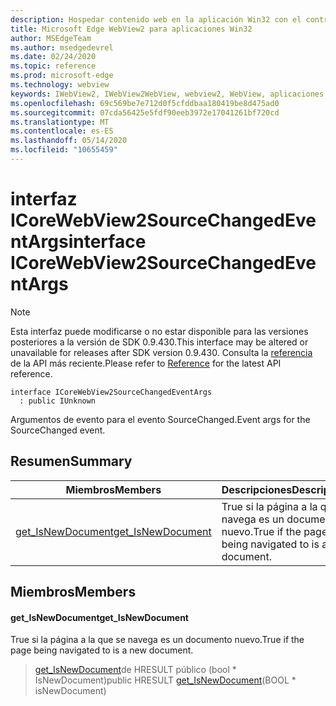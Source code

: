 ```yaml
---
description: Hospedar contenido web en la aplicación Win32 con el control Microsoft Edge WebView2
title: Microsoft Edge WebView2 para aplicaciones Win32
author: MSEdgeTeam
ms.author: msedgedevrel
ms.date: 02/24/2020
ms.topic: reference
ms.prod: microsoft-edge
ms.technology: webview
keywords: IWebView2, IWebView2WebView, webview2, WebView, aplicaciones Win32, Win32, Edge, ICoreWebView2, ICoreWebView2Host, control de explorador, HTML Edge
ms.openlocfilehash: 69c569be7e712d0f5cfddbaa180419be8d475ad0
ms.sourcegitcommit: 07cda56425e5fdf90eeb3972e17041261bf720cd
ms.translationtype: MT
ms.contentlocale: es-ES
ms.lasthandoff: 05/14/2020
ms.locfileid: "10655459"
---
```

# <span data-ttu-id="42e11-104">interfaz ICoreWebView2SourceChangedEventArgs</span><span class="sxs-lookup"><span data-stu-id="42e11-104">interface ICoreWebView2SourceChangedEventArgs</span></span> 

> [!NOTE]
> <span data-ttu-id="42e11-105">Esta interfaz puede modificarse o no estar disponible para las versiones posteriores a la versión de SDK 0.9.430.</span><span class="sxs-lookup"><span data-stu-id="42e11-105">This interface may be altered or unavailable for releases after SDK version 0.9.430.</span></span> <span data-ttu-id="42e11-106">Consulta la [referencia](../../../webview2-api-reference.md) de la API más reciente.</span><span class="sxs-lookup"><span data-stu-id="42e11-106">Please refer to [Reference](../../../webview2-api-reference.md) for the latest API reference.</span></span>

```
interface ICoreWebView2SourceChangedEventArgs
  : public IUnknown
```

<span data-ttu-id="42e11-107">Argumentos de evento para el evento SourceChanged.</span><span class="sxs-lookup"><span data-stu-id="42e11-107">Event args for the SourceChanged event.</span></span>

## <span data-ttu-id="42e11-108">Resumen</span><span class="sxs-lookup"><span data-stu-id="42e11-108">Summary</span></span>

 <span data-ttu-id="42e11-109">Miembros</span><span class="sxs-lookup"><span data-stu-id="42e11-109">Members</span></span>                        | <span data-ttu-id="42e11-110">Descripciones</span><span class="sxs-lookup"><span data-stu-id="42e11-110">Descriptions</span></span>
--------------------------------|---------------------------------------------
[<span data-ttu-id="42e11-111">get_IsNewDocument</span><span class="sxs-lookup"><span data-stu-id="42e11-111">get_IsNewDocument</span></span>](#get_isnewdocument) | <span data-ttu-id="42e11-112">True si la página a la que se navega es un documento nuevo.</span><span class="sxs-lookup"><span data-stu-id="42e11-112">True if the page being navigated to is a new document.</span></span>

## <span data-ttu-id="42e11-113">Miembros</span><span class="sxs-lookup"><span data-stu-id="42e11-113">Members</span></span>

#### <span data-ttu-id="42e11-114">get_IsNewDocument</span><span class="sxs-lookup"><span data-stu-id="42e11-114">get_IsNewDocument</span></span> 

<span data-ttu-id="42e11-115">True si la página a la que se navega es un documento nuevo.</span><span class="sxs-lookup"><span data-stu-id="42e11-115">True if the page being navigated to is a new document.</span></span>

> <span data-ttu-id="42e11-116">[get_IsNewDocument](#get_isnewdocument)de HRESULT público (bool \* IsNewDocument)</span><span class="sxs-lookup"><span data-stu-id="42e11-116">public HRESULT [get_IsNewDocument](#get_isnewdocument)(BOOL \* isNewDocument)</span></span>

